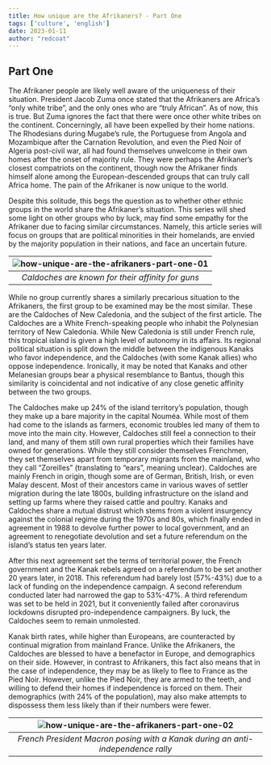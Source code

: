 ```yaml
---
title: How unique are the Afrikaners? - Part One
tags: ['culture', 'english']
date: 2023-01-11
author: "redcoat"
---
```


## Part One

The Afrikaner people are likely well aware of the uniqueness of their situation. President Jacob Zuma once stated that the Afrikaners are Africa’s “only white tribe”,
and the only ones who are “truly African”. As of now, this is true. But Zuma ignores the fact that there were once other white tribes on the continent. Concerningly, 
all have been expelled by their home nations. The Rhodesians during Mugabe’s rule, the Portuguese from Angola and Mozambique after the Carnation Revolution, and even 
the Pied Noir of Algeria post-civil war, all had found themselves unwelcome in their own homes after the onset of majority rule. They were perhaps the Afrikaner’s 
closest compatriots on the continent, though now the Afrikaner finds himself alone among the European-descended groups that can truly call Africa home. The pain of the
Afrikaner is now unique to the world.

Despite this solitude, this begs the question as to whether other ethnic groups in the world share the Afrikaner’s situation. This series will shed some light on other
groups who by luck, may find some empathy for the Afrikaner due to facing similar circumstances. Namely, this article series will focus on groups that are political minorities in their homelands, are envied by the majority population in their nations, and face an uncertain future. 

| ![how-unique-are-the-afrikaners-part-one-01](/pix/how-unique-are-the-afrikaners-part-one-01.webp "Caldoches are known for their affinity for guns") |
|:--:|
| *Caldoches are known for their affinity for guns* |

While no group currently shares a similarly precarious situation to the Afrikaners, the first group to be examined may be the most similar. These are the Caldoches of 
New Caledonia, and the subject of the first article. The Caldoches are a White French-speaking people who inhabit the Polynesian territory of New Caledonia. While New 
Caledonia is still under French rule, this tropical island is given a high level of autonomy in its affairs. Its regional political situation is split down the middle 
between the indigenous Kanaks who favor independence, and the Caldoches (with some Kanak allies) who oppose independence. Ironically, it may be noted that Kanaks and 
other Melanesian groups bear a physical resemblance to Bantus, though this similarity is coincidental and not indicative of any close genetic affinity between the two
groups.

The Caldoches make up 24% of the island territory’s population, though they make up a bare majority in the capital Nouméa. While most of them had come to the islands
as farmers, economic troubles led many of them to move into the main city. However, Caldoches still feel a connection to their land, and many of them still own rural 
properties which their families have owned for generations. While they still consider themselves Frenchmen, they set themselves apart from temporary migrants from the
mainland, who they call “Zoreilles” (translating to “ears”, meaning unclear). Caldoches are mainly French in origin, though some are of German, British, Irish, or even 
Malay descent. Most of their ancestors came in various waves of settler migration during the late 1800s, building infrastructure on the island and setting up farms 
where they raised cattle and poultry.  Kanaks and Caldoches share a mutual distrust which stems from a violent insurgency against the colonial regime during the 1970s
and 80s, which finally ended in agreement in 1988 to devolve further power to local government, and an agreement to renegotiate devolution and set a future referendum 
on the island’s status ten years later.

After this next agreement set the terms of territorial power, the French government and the Kanak rebels agreed on a referendum to be set another 20 years later, in 
2018. This referendum had barely lost (57%-43%) due to a lack of funding on the independence campaign. A second referendum conducted later had narrowed the gap to 
53%-47%. A third referendum was set to be held in 2021, but it conveniently failed after coronavirus lockdowns disrupted pro-independence campaigners. By luck, the 
Caldoches seem to remain unmolested. 

Kanak birth rates, while higher than Europeans, are counteracted by continual migration from mainland France. Unlike the Afrikaners, the Caldoches are blessed to have
a benefactor in Europe, and demographics on their side. However, in contrast to Afrikaners, this fact also means that in the case of independence, they may be as 
likely to flee to France as the Pied Noir. However, unlike the Pied Noir, they are armed to the teeth, and willing to defend their homes if independence is forced on them. Their demographics (with 24% of the population), may also make attempts to dispossess them less likely than if their numbers were fewer.

| ![how-unique-are-the-afrikaners-part-one-02](/pix/how-unique-are-the-afrikaners-part-one-02.webp) |
|:--:|
| *French President Macron posing with a Kanak during an anti-independence rally* |
